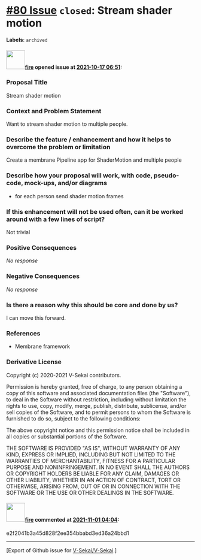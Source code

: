 # [\#80 Issue](https://github.com/V-Sekai/V-Sekai/issues/80) `closed`: Stream shader motion
**Labels**: `archived`


#### <img src="https://avatars.githubusercontent.com/u/32321?u=c2e06a3d2b49a467aa907e54aa259516440267cc&v=4" width="50">[fire](https://github.com/fire) opened issue at [2021-10-17 06:51](https://github.com/V-Sekai/V-Sekai/issues/80):

### Proposal Title

Stream shader motion

### Context and Problem Statement

Want to stream shader motion to multiple people.

### Describe the feature / enhancement and how it helps to overcome the problem or limitation

Create a membrane Pipeline app for ShaderMotion and multiple people

### Describe how your proposal will work, with code, pseudo-code, mock-ups, and/or diagrams

* for each person send shader motion frames

### If this enhancement will not be used often, can it be worked around with a few lines of script?

Not trivial

### Positive Consequences

_No response_

### Negative Consequences

_No response_

### Is there a reason why this should be core and done by us?

I can move this forward.

### References

- Membrane framework

### Derivative License

Copyright (c) 2020-2021 V-Sekai contributors.

Permission is hereby granted, free of charge, to any person obtaining a copy
of this software and associated documentation files (the "Software"), to deal
in the Software without restriction, including without limitation the rights
to use, copy, modify, merge, publish, distribute, sublicense, and/or sell
copies of the Software, and to permit persons to whom the Software is
furnished to do so, subject to the following conditions:

The above copyright notice and this permission notice shall be included in all
copies or substantial portions of the Software.

THE SOFTWARE IS PROVIDED "AS IS", WITHOUT WARRANTY OF ANY KIND, EXPRESS OR
IMPLIED, INCLUDING BUT NOT LIMITED TO THE WARRANTIES OF MERCHANTABILITY,
FITNESS FOR A PARTICULAR PURPOSE AND NONINFRINGEMENT. IN NO EVENT SHALL THE
AUTHORS OR COPYRIGHT HOLDERS BE LIABLE FOR ANY CLAIM, DAMAGES OR OTHER
LIABILITY, WHETHER IN AN ACTION OF CONTRACT, TORT OR OTHERWISE, ARISING FROM,
OUT OF OR IN CONNECTION WITH THE SOFTWARE OR THE USE OR OTHER DEALINGS IN THE
SOFTWARE.


#### <img src="https://avatars.githubusercontent.com/u/32321?u=c2e06a3d2b49a467aa907e54aa259516440267cc&v=4" width="50">[fire](https://github.com/fire) commented at [2021-11-01 04:04](https://github.com/V-Sekai/V-Sekai/issues/80#issuecomment-955909061):

e2f2041b3a45d828f2ee354bbabd3ed36a24bbd1


-------------------------------------------------------------------------------



[Export of Github issue for [V-Sekai/V-Sekai](https://github.com/V-Sekai/V-Sekai).]
